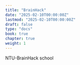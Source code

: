 ```yaml
---
title: "BrainHack"
date: "2025-02-10T00:00:00Z"
lastmod: "2025-02-10T00:00:00Z"
draft: false
type: "docs"
book: true       
chapter: true    
weight: 1
---
```



NTU-BrainHack school
